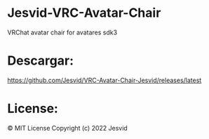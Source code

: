 # Jesvid-VRC-Avatar-Chair

VRChat avatar chair for avatares sdk3

# Descargar:
https://github.com/Jesvid/VRC-Avatar-Chair-Jesvid/releases/latest

# License:
© MIT License Copyright (c) 2022 Jesvid
